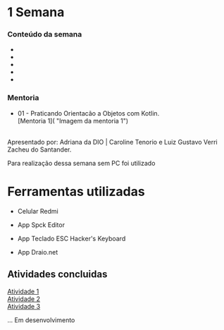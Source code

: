 # 1 Semana

### Conteúdo da semana

- 
-
- 
-
- 

### Mentoria

- 01 - Praticando Orientacão a Objetos com Kotlin.<br>
[Mentoria 1](  "Imagem da mentoria 1")

<br>
Apresentado por: Adriana da DIO | Caroline Tenorio e Luiz Gustavo Verri Zacheu do Santander.


 Para realização dessa semana sem PC foi utilizado


# Ferramentas utilizadas

  - Celular Redmi <br>

   - App Spck Editor <br>

   - App Teclado ESC Hacker's Keyboard <br>

   - App Draio.net <br>

## Atividades concluidas

<a href="#"> Atividade 1</a><br>
<a href="#"> Atividade 2</a><br>
<a href="#"> Atividade 3</a><br>


... Em desenvolvimento


